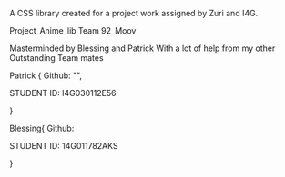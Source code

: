 A CSS library created for a project work assigned by Zuri and I4G. 

Project_Anime_lib
Team 92_Moov

Masterminded by Blessing and Patrick
With a lot of help from my other Outstanding Team mates

Patrick {
Github:
"<a href="github.com/patoski-patoski"></a>",

STUDENT ID:
I4G030112E56

}

Blessing{
Github:
<a href="github.com/princessb1"></a>

STUDENT ID:
14G011782AKS

}


